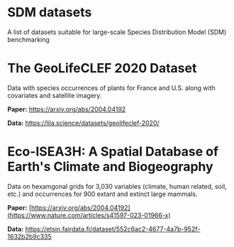 # SDM datasets
A list of datasets suitable for large-scale Species Distribution Model (SDM) benchmarking

# The GeoLifeCLEF 2020 Dataset

Data with species occurrences of plants for France and U.S. along with covariates and satellite imagery.

**Paper:** https://arxiv.org/abs/2004.04192

**Data:** https://lila.science/datasets/geolifeclef-2020/

# Eco-ISEA3H: A Spatial Database of Earth's Climate and Biogeography

Data on hexamgonal grids for 3,030 variables (climate, human related, soil, etc.) and occurrences for 900 extant and extinct large mammals.

**Paper:** [https://arxiv.org/abs/2004.04192](https://www.nature.com/articles/s41597-023-01966-x)

**Data:** https://etsin.fairdata.fi/dataset/552c6ac2-4677-4a7b-952f-1632b2b9c335

